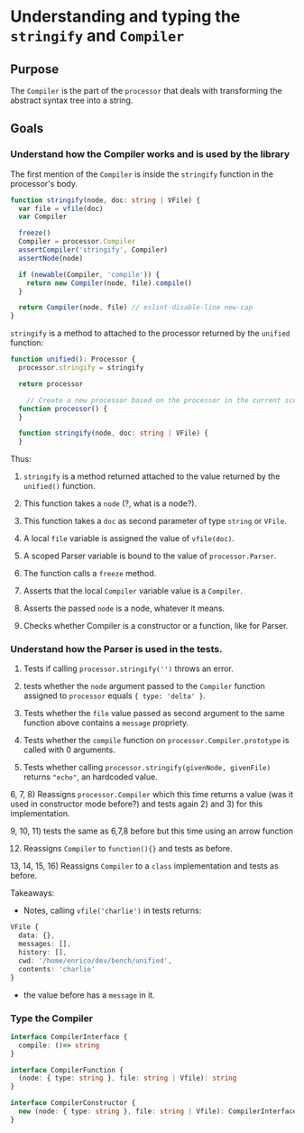 # Understanding and typing the `stringify` and `Compiler`

## Purpose

The `Compiler` is the part of the `processor` that deals with transforming the abstract syntax tree into a string.

## Goals

### Understand how the Compiler works and is used by the library

The first mention of the `Compiler` is inside the `stringify` function in the processor's body.

```ts
function stringify(node, doc: string | VFile) {
  var file = vfile(doc)
  var Compiler

  freeze()
  Compiler = processor.Compiler
  assertCompiler('stringify', Compiler)
  assertNode(node)

  if (newable(Compiler, 'compile')) {
    return new Compiler(node, file).compile()
  }

  return Compiler(node, file) // eslint-disable-line new-cap
}
```

`stringify` is a method to attached to the processor returned by the `unified` function:

```ts
function unified(): Processor {
  processor.stringify = stringify

  return processor

    // Create a new processor based on the processor in the current scope.
  function processor() {
  }

  function stringify(node, doc: string | VFile) {
  }
```

Thus:

1) `stringify` is a method returned attached to the value returned by the `unified()` function.

2) This function takes a `node` (?, what is a node?).

3) This function takes a `doc` as second parameter of type `string` or `VFile`.

4) A local `file` variable is assigned the value of `vfile(doc)`.

5) A scoped Parser variable is bound to the value of `processor.Parser`.

6) The function calls a `freeze` method.

7) Asserts that the local `Compiler` variable value is a `Compiler`.
  
8) Asserts the passed `node` is a node, whatever it means.

9) Checks whether Compiler is a constructor or a function, like for Parser.

### Understand how the Parser is used in the tests.

1) Tests if calling `processor.stringify('')` throws an error.

2) tests whether the `node` argument passed to the `Compiler` function assigned to `processor` equals `{ type: 'delta' }`.

3) Tests whether the `file` value passed as second argument to the same function above contains a `message` propriety.

4) Tests whether the `compile` function on `processor.Compiler.prototype` is called with 0 arguments.

5) Tests whether calling `processor.stringify(givenNode, givenFile)` returns `"echo"`, an hardcoded value.

6, 7, 8) Reassigns `processor.Compiler` which this time returns a value (was it used in constructor mode before?) and tests again 2) and 3) for this implementation.

9, 10, 11) tests the same as 6,7,8  before but this time using an arrow function

12) Reassigns `Compiler` to `function(){}` and tests as before.

13, 14, 15, 16) Reassigns `Compiler` to a `class` implementation and tests as before.

Takeaways:

- Notes, calling `vfile('charlie')` in tests returns:

```ts
VFile {
  data: {},
  messages: [],
  history: [],
  cwd: '/home/enrico/dev/bench/unified',
  contents: 'charlie'
}
```

- the value before has a `message` in it.

### Type the Compiler

```ts
interface CompilerInterface {
  compile: ()=> string
}

interface CompilerFunction {
  (node: { type: string }, file: string | Vfile): string
}

interface CompilerConstructor {
  new (node: { type: string }, file: string | Vfile): CompilerInterface
}
```

